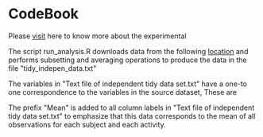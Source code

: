 # CodeBook

Please [visit](http://archive.ics.uci.edu/ml/datasets/Human+Activity+Recognition+Using+Smartphones) here to know more about the experimental


The script run_analysis.R downloads data from the following [location](https://d396qusza40orc.cloudfront.net/getdata%2Fprojectfiles%2FUCI%20HAR%20Dataset.zip) and performs subsetting and averaging operations to produce the data in the file "tidy_indepen_data.txt"


The variables in "Text file of independent tidy data set.txt" have a one-to one correspondence to the variables in the source dataset,
These are 

The prefix "Mean" is added to all column labels in "Text file of independent tidy data set.txt" to emphasize that this data corresponds to the mean of all observations for each subject and each activity.
